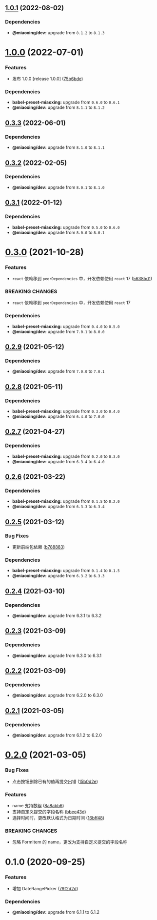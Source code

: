## [1.0.1](https://github.com/miaoxing/mxjs-a-date-range-picker/compare/v1.0.0...v1.0.1) (2022-08-02)





### Dependencies

* **@miaoxing/dev:** upgrade from `8.1.2` to `8.1.3`

# [1.0.0](https://github.com/miaoxing/mxjs-a-date-range-picker/compare/v0.3.3...v1.0.0) (2022-07-01)


### Features

* 发布 1.0.0 [release 1.0.0] ([75b6bde](https://github.com/miaoxing/mxjs-a-date-range-picker/commit/75b6bde94eb05c53a55a3d09a069135e8e20a553))





### Dependencies

* **babel-preset-miaoxing:** upgrade from `0.6.0` to `0.6.1`
* **@miaoxing/dev:** upgrade from `8.1.1` to `8.1.2`

## [0.3.3](https://github.com/miaoxing/mxjs-a-date-range-picker/compare/v0.3.2...v0.3.3) (2022-06-01)





### Dependencies

* **@miaoxing/dev:** upgrade from `8.1.0` to `8.1.1`

## [0.3.2](https://github.com/miaoxing/mxjs-a-date-range-picker/compare/v0.3.1...v0.3.2) (2022-02-05)





### Dependencies

* **@miaoxing/dev:** upgrade from `8.0.1` to `8.1.0`

## [0.3.1](https://github.com/miaoxing/mxjs-a-date-range-picker/compare/v0.3.0...v0.3.1) (2022-01-12)





### Dependencies

* **babel-preset-miaoxing:** upgrade from `0.5.0` to `0.6.0`
* **@miaoxing/dev:** upgrade from `8.0.0` to `8.0.1`

# [0.3.0](https://github.com/miaoxing/mxjs-a-date-range-picker/compare/v0.2.9...v0.3.0) (2021-10-28)


### Features

* `react` 依赖移到 `peerDependencies` 中，开发依赖使用 `react` 17 ([56385d1](https://github.com/miaoxing/mxjs-a-date-range-picker/commit/56385d1400ac49cf00f4d3b32c31e1b1065397d0))


### BREAKING CHANGES

* `react` 依赖移到 `peerDependencies` 中，开发依赖使用 `react` 17





### Dependencies

* **babel-preset-miaoxing:** upgrade from `0.4.0` to `0.5.0`
* **@miaoxing/dev:** upgrade from `7.0.1` to `8.0.0`

## [0.2.9](https://github.com/miaoxing/mxjs-a-date-range-picker/compare/v0.2.8...v0.2.9) (2021-05-12)





### Dependencies

* **@miaoxing/dev:** upgrade from `7.0.0` to `7.0.1`

## [0.2.8](https://github.com/miaoxing/mxjs-a-date-range-picker/compare/v0.2.7...v0.2.8) (2021-05-11)





### Dependencies

* **babel-preset-miaoxing:** upgrade from `0.3.0` to `0.4.0`
* **@miaoxing/dev:** upgrade from `6.4.0` to `7.0.0`

## [0.2.7](https://github.com/miaoxing/mxjs-a-date-range-picker/compare/v0.2.6...v0.2.7) (2021-04-27)





### Dependencies

* **babel-preset-miaoxing:** upgrade from `0.2.0` to `0.3.0`
* **@miaoxing/dev:** upgrade from `6.3.4` to `6.4.0`

## [0.2.6](https://github.com/miaoxing/mxjs-a-date-range-picker/compare/v0.2.5...v0.2.6) (2021-03-22)





### Dependencies

* **babel-preset-miaoxing:** upgrade from `0.1.5` to `0.2.0`
* **@miaoxing/dev:** upgrade from `6.3.3` to `6.3.4`

## [0.2.5](https://github.com/miaoxing/mxjs-a-date-range-picker/compare/v0.2.4...v0.2.5) (2021-03-12)


### Bug Fixes

* 更新前端包依赖 ([b788883](https://github.com/miaoxing/mxjs-a-date-range-picker/commit/b7888834def6733bcd9db1cf7ebaad42c4da6a91))





### Dependencies

* **babel-preset-miaoxing:** upgrade from `0.1.4` to `0.1.5`
* **@miaoxing/dev:** upgrade from `6.3.2` to `6.3.3`

## [0.2.4](https://github.com/miaoxing/mxjs-a-date-range-picker/compare/v0.2.3...v0.2.4) (2021-03-10)





### Dependencies

* **@miaoxing/dev:** upgrade from 6.3.1 to 6.3.2

## [0.2.3](https://github.com/miaoxing/mxjs-a-date-range-picker/compare/v0.2.2...v0.2.3) (2021-03-09)





### Dependencies

* **@miaoxing/dev:** upgrade from 6.3.0 to 6.3.1

## [0.2.2](https://github.com/miaoxing/mxjs-a-date-range-picker/compare/v0.2.1...v0.2.2) (2021-03-09)





### Dependencies

* **@miaoxing/dev:** upgrade from 6.2.0 to 6.3.0

## [0.2.1](https://github.com/miaoxing/mxjs-a-date-range-picker/compare/v0.2.0...v0.2.1) (2021-03-05)





### Dependencies

* **@miaoxing/dev:** upgrade from 6.1.2 to 6.2.0

# [0.2.0](https://github.com/miaoxing/mxjs-a-date-range-picker/compare/v0.1.0...v0.2.0) (2021-03-05)


### Bug Fixes

* 点击按钮删除已有的值再提交出错 ([15b0d2e](https://github.com/miaoxing/mxjs-a-date-range-picker/commit/15b0d2eb17d6d73050bd4596798d806687acd246))


### Features

* name 支持数组 ([8a8abb6](https://github.com/miaoxing/mxjs-a-date-range-picker/commit/8a8abb639e05c49056d4b4fd974a2ba5603a6560))
* 支持自定义提交的字段名称 ([bbee43d](https://github.com/miaoxing/mxjs-a-date-range-picker/commit/bbee43d7469dc6f1fb18957bb4165f2d257ec8f2))
* 选择时间时，更改默认格式为日期时间 ([16bff48](https://github.com/miaoxing/mxjs-a-date-range-picker/commit/16bff48793f41eebc8979c8787d84586f2898d79))


### BREAKING CHANGES

* 忽略 FormItem 的 name，更改为支持自定义提交的字段名称

# 0.1.0 (2020-09-25)


### Features

* 增加 DateRangePicker ([79f2d2d](https://github.com/miaoxing/mxjs-a-date-range-picker/commit/79f2d2de72ebc6363ab681661fec265d27f02b01))





### Dependencies

* **@miaoxing/dev:** upgrade from 6.1.1 to 6.1.2
